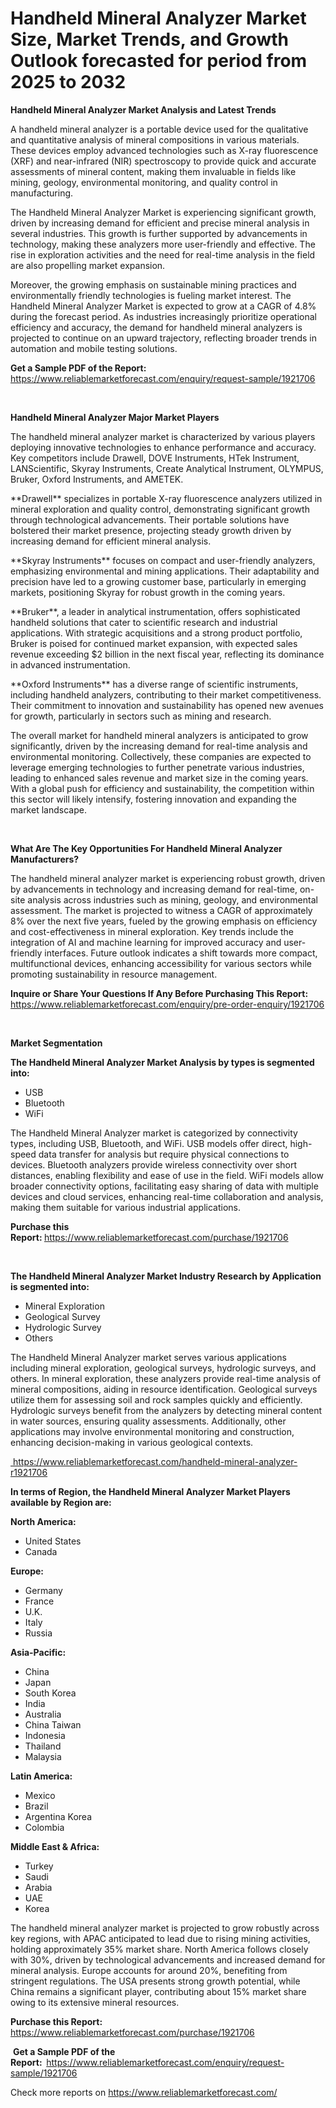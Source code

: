 <p><h1>Handheld Mineral Analyzer Market Size, Market Trends, and Growth Outlook forecasted for period from 2025 to 2032</h1></p><p><strong>Handheld Mineral Analyzer Market Analysis and Latest Trends</strong></p>
<p><p>A handheld mineral analyzer is a portable device used for the qualitative and quantitative analysis of mineral compositions in various materials. These devices employ advanced technologies such as X-ray fluorescence (XRF) and near-infrared (NIR) spectroscopy to provide quick and accurate assessments of mineral content, making them invaluable in fields like mining, geology, environmental monitoring, and quality control in manufacturing.</p><p>The Handheld Mineral Analyzer Market is experiencing significant growth, driven by increasing demand for efficient and precise mineral analysis in several industries. This growth is further supported by advancements in technology, making these analyzers more user-friendly and effective. The rise in exploration activities and the need for real-time analysis in the field are also propelling market expansion.</p><p>Moreover, the growing emphasis on sustainable mining practices and environmentally friendly technologies is fueling market interest. The Handheld Mineral Analyzer Market is expected to grow at a CAGR of 4.8% during the forecast period. As industries increasingly prioritize operational efficiency and accuracy, the demand for handheld mineral analyzers is projected to continue on an upward trajectory, reflecting broader trends in automation and mobile testing solutions.</p></p>
<p><strong>Get a Sample PDF of the Report:&nbsp;</strong> <a href="https://www.reliablemarketforecast.com/enquiry/request-sample/1921706?utm_campaign=3225&utm_medium=2&utm_source=Github&utm_content=ia&utm_term=10042025&utm_id=handheld-mineral-analyzer">https://www.reliablemarketforecast.com/enquiry/request-sample/1921706</a></p>
<p>&nbsp;</p>
<p><strong>Handheld Mineral Analyzer Major Market Players</strong></p>
<p><p>The handheld mineral analyzer market is characterized by various players deploying innovative technologies to enhance performance and accuracy. Key competitors include Drawell, DOVE Instruments, HTek Instrument, LANScientific, Skyray Instruments, Create Analytical Instrument, OLYMPUS, Bruker, Oxford Instruments, and AMETEK.</p><p>**Drawell** specializes in portable X-ray fluorescence analyzers utilized in mineral exploration and quality control, demonstrating significant growth through technological advancements. Their portable solutions have bolstered their market presence, projecting steady growth driven by increasing demand for efficient mineral analysis.</p><p>**Skyray Instruments** focuses on compact and user-friendly analyzers, emphasizing environmental and mining applications. Their adaptability and precision have led to a growing customer base, particularly in emerging markets, positioning Skyray for robust growth in the coming years.</p><p>**Bruker**, a leader in analytical instrumentation, offers sophisticated handheld solutions that cater to scientific research and industrial applications. With strategic acquisitions and a strong product portfolio, Bruker is poised for continued market expansion, with expected sales revenue exceeding $2 billion in the next fiscal year, reflecting its dominance in advanced instrumentation.</p><p>**Oxford Instruments** has a diverse range of scientific instruments, including handheld analyzers, contributing to their market competitiveness. Their commitment to innovation and sustainability has opened new avenues for growth, particularly in sectors such as mining and research.</p><p>The overall market for handheld mineral analyzers is anticipated to grow significantly, driven by the increasing demand for real-time analysis and environmental monitoring. Collectively, these companies are expected to leverage emerging technologies to further penetrate various industries, leading to enhanced sales revenue and market size in the coming years. With a global push for efficiency and sustainability, the competition within this sector will likely intensify, fostering innovation and expanding the market landscape.</p></p>
<p>&nbsp;</p>
<p><strong>What Are The Key Opportunities For Handheld Mineral Analyzer Manufacturers?</strong></p>
<p><p>The handheld mineral analyzer market is experiencing robust growth, driven by advancements in technology and increasing demand for real-time, on-site analysis across industries such as mining, geology, and environmental assessment. The market is projected to witness a CAGR of approximately 8% over the next five years, fueled by the growing emphasis on efficiency and cost-effectiveness in mineral exploration. Key trends include the integration of AI and machine learning for improved accuracy and user-friendly interfaces. Future outlook indicates a shift towards more compact, multifunctional devices, enhancing accessibility for various sectors while promoting sustainability in resource management.</p></p>
<p><strong>Inquire or Share Your Questions If Any Before Purchasing This Report:</strong> <a href="https://www.reliablemarketforecast.com/enquiry/pre-order-enquiry/1921706?utm_campaign=3225&utm_medium=2&utm_source=Github&utm_content=ia&utm_term=10042025&utm_id=handheld-mineral-analyzer">https://www.reliablemarketforecast.com/enquiry/pre-order-enquiry/1921706</a></p>
<p>&nbsp;</p>
<p><strong>Market Segmentation</strong></p>
<p><strong>The Handheld Mineral Analyzer Market Analysis by types is segmented into:</strong></p>
<p><ul><li>USB</li><li>Bluetooth</li><li>WiFi</li></ul></p>
<p><p>The Handheld Mineral Analyzer market is categorized by connectivity types, including USB, Bluetooth, and WiFi. USB models offer direct, high-speed data transfer for analysis but require physical connections to devices. Bluetooth analyzers provide wireless connectivity over short distances, enabling flexibility and ease of use in the field. WiFi models allow broader connectivity options, facilitating easy sharing of data with multiple devices and cloud services, enhancing real-time collaboration and analysis, making them suitable for various industrial applications.</p></p>
<p><strong>Purchase this Report:&nbsp;</strong><a href="https://www.reliablemarketforecast.com/purchase/1921706?utm_campaign=3225&utm_medium=2&utm_source=Github&utm_content=ia&utm_term=10042025&utm_id=handheld-mineral-analyzer">https://www.reliablemarketforecast.com/purchase/1921706</a></p>
<p>&nbsp;</p>
<p><strong>The Handheld Mineral Analyzer Market Industry Research by Application is segmented into:</strong></p>
<p><ul><li>Mineral Exploration</li><li>Geological Survey</li><li>Hydrologic Survey</li><li>Others</li></ul></p>
<p><p>The Handheld Mineral Analyzer market serves various applications including mineral exploration, geological surveys, hydrologic surveys, and others. In mineral exploration, these analyzers provide real-time analysis of mineral compositions, aiding in resource identification. Geological surveys utilize them for assessing soil and rock samples quickly and efficiently. Hydrologic surveys benefit from the analyzers by detecting mineral content in water sources, ensuring quality assessments. Additionally, other applications may involve environmental monitoring and construction, enhancing decision-making in various geological contexts.</p></p>
<p><a href="https://www.reliablemarketforecast.com/handheld-mineral-analyzer-r1921706?utm_campaign=3225&utm_medium=2&utm_source=Github&utm_content=ia&utm_term=10042025&utm_id=handheld-mineral-analyzer">&nbsp;https://www.reliablemarketforecast.com/handheld-mineral-analyzer-r1921706</a></p>
<p><strong>In terms of Region, the Handheld Mineral Analyzer Market Players available by Region are:</strong></p>
<p>
    <p> <strong> North America: </strong>
        <ul>
            <li>United States</li>
            <li>Canada</li>
        </ul>
        </p> 
    <p> <strong> Europe: </strong>
        <ul>
            <li>Germany</li>
            <li>France</li>
            <li>U.K.</li>
            <li>Italy</li>
            <li>Russia</li>
        </ul>
        </p> 
    <p> <strong> Asia-Pacific: </strong>
        <ul>
            <li>China</li>
            <li>Japan</li>
            <li>South Korea</li>
            <li>India</li>
            <li>Australia</li>
            <li>China Taiwan</li>
            <li>Indonesia</li>
            <li>Thailand</li>
            <li>Malaysia</li>
        </ul>
        </p> 
    <p> <strong> Latin America: </strong>
        <ul>
            <li>Mexico</li>
            <li>Brazil</li>
            <li>Argentina Korea</li>
            <li>Colombia</li>
        </ul>
        </p> 
    <p> <strong> Middle East & Africa: </strong>
        <ul>
            <li>Turkey</li>
            <li>Saudi</li>
            <li>Arabia</li>
            <li>UAE</li>
            <li>Korea</li>
        </ul>
    </p>
    </p>
<p><p>The handheld mineral analyzer market is projected to grow robustly across key regions, with APAC anticipated to lead due to rising mining activities, holding approximately 35% market share. North America follows closely with 30%, driven by technological advancements and increased demand for mineral analysis. Europe accounts for around 20%, benefiting from stringent regulations. The USA presents strong growth potential, while China remains a significant player, contributing about 15% market share owing to its extensive mineral resources.</p></p>
<p><strong>Purchase this Report: </strong><a href="https://www.reliablemarketforecast.com/purchase/1921706?utm_campaign=3225&utm_medium=2&utm_source=Github&utm_content=ia&utm_term=10042025&utm_id=handheld-mineral-analyzer">https://www.reliablemarketforecast.com/purchase/1921706</a></p>
<p>&nbsp;<strong>Get a Sample PDF of the Report:&nbsp;&nbsp;</strong><a href="https://www.reliablemarketforecast.com/enquiry/request-sample/1921706?utm_campaign=3225&utm_medium=2&utm_source=Github&utm_content=ia&utm_term=10042025&utm_id=handheld-mineral-analyzer">https://www.reliablemarketforecast.com/enquiry/request-sample/1921706</a></p>
<p><strong></strong></p>
<p>Check more reports on <a href="https://www.reliablemarketforecast.com/?utm_campaign=3225&utm_medium=2&utm_source=Github&utm_content=ia&utm_term=10042025&utm_id=handheld-mineral-analyzer">https://www.reliablemarketforecast.com/</a></p>